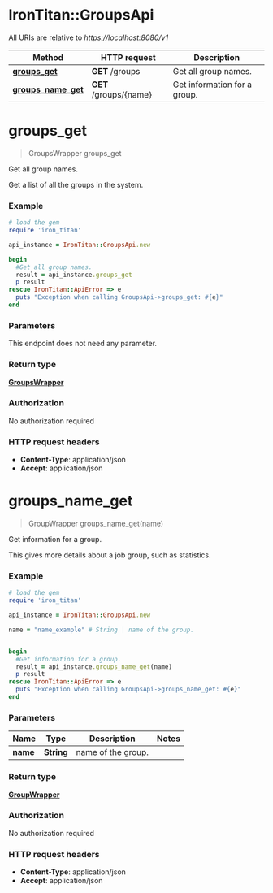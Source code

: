 # IronTitan::GroupsApi

All URIs are relative to *https://localhost:8080/v1*

Method | HTTP request | Description
------------- | ------------- | -------------
[**groups_get**](GroupsApi.md#groups_get) | **GET** /groups | Get all group names.
[**groups_name_get**](GroupsApi.md#groups_name_get) | **GET** /groups/{name} | Get information for a group.


# **groups_get**
> GroupsWrapper groups_get

Get all group names.

Get a list of all the groups in the system.

### Example
```ruby
# load the gem
require 'iron_titan'

api_instance = IronTitan::GroupsApi.new

begin
  #Get all group names.
  result = api_instance.groups_get
  p result
rescue IronTitan::ApiError => e
  puts "Exception when calling GroupsApi->groups_get: #{e}"
end
```

### Parameters
This endpoint does not need any parameter.

### Return type

[**GroupsWrapper**](GroupsWrapper.md)

### Authorization

No authorization required

### HTTP request headers

 - **Content-Type**: application/json
 - **Accept**: application/json



# **groups_name_get**
> GroupWrapper groups_name_get(name)

Get information for a group.

This gives more details about a job group, such as statistics.

### Example
```ruby
# load the gem
require 'iron_titan'

api_instance = IronTitan::GroupsApi.new

name = "name_example" # String | name of the group.


begin
  #Get information for a group.
  result = api_instance.groups_name_get(name)
  p result
rescue IronTitan::ApiError => e
  puts "Exception when calling GroupsApi->groups_name_get: #{e}"
end
```

### Parameters

Name | Type | Description  | Notes
------------- | ------------- | ------------- | -------------
 **name** | **String**| name of the group. | 

### Return type

[**GroupWrapper**](GroupWrapper.md)

### Authorization

No authorization required

### HTTP request headers

 - **Content-Type**: application/json
 - **Accept**: application/json



